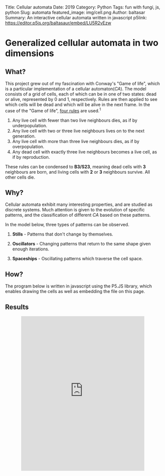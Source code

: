 Title: Cellular automata
Date: 2019
Category: Python
Tags: fun with fungi, js, python
Slug: automata
featured_image: img/cell.png
Author: baltasar
Summary: An interactive cellular automata written in javascript 
p5link: https://editor.p5js.org/baltasaur/embed/LU5R2vEzw

# Generalized cellular automata in two dimensions

## What?

This project grew out of my fascination with Conway's "Game of life", which is a particular implementation of a cellular automaton(*CA*). The model consists of a grid of cells, each of which can be in one of two states: dead or alive, represented by 0 and 1, respectively. Rules are then applied to see which cells will be dead and which will be alive in the next frame. In the case of the "Game of life", [four rules](https://en.wikipedia.org/wiki/Conway%27s_Game_of_Life#Rules) are used.<sup>1</sup>  

1. Any live cell with fewer than two live neighbours dies, as if by underpopulation.
2. Any live cell with two or three live neighbours lives on to the next generation.
3. Any live cell with more than three live neighbours dies, as if by overpopulation.
4. Any dead cell with exactly three live neighbours becomes a live cell, as if by reproduction.

These rules can be condensed to **B3/S23**, meaning dead cells with **3** neighbours are born, and living cells with **2** or **3** neighbours survive. All other cells die.  


## Why?
Cellular automata exhibit many interesting properties, and are studied as discrete systems. Much attention is given to the evolution of specific patterns, and the classification of different *CA* based on these patterns.

In the model below, three types of patterns can be observed.

1. **Stills** - Patterns that don't change by themselves.

2. **Oscillators** - Changing patterns that return to the same shape given enough iterations.  

3. **Spaceships** - Oscillating patterns which traverse the cell space.

## How?
The program below is written in javascript using the P5.JS library, which enables drawing the cells as well as embedding the file on this page.

## Results
<p style="text-align:center">	
<iframe style="width:400px; height: 500px; overflow: hidden;"  scrolling="no" frameborder="0" src="https://editor.p5js.org/baltasaur/embed/LU5R2vEzw"></iframe> 
</p>

<!-- ## Sources
<sup>1</sup> [Conway's Game of Life](https://en.wikipedia.org/wiki/Conway%27s_Game_of_Life) -->
